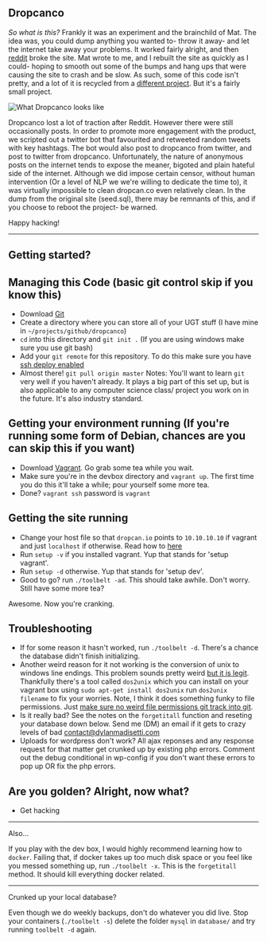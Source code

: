 Dropcanco
-----

*So what is this?* Frankly it was an experiment and the brainchild of Mat. The idea was, you could dump anything you wanted to- throw it away- and let the internet take away your problems. It worked fairly alright, and then [reddit](http://www.reddit.com/r/humor/comments/2hr8wz/my_friend_made_a_website_where_you_can_throw_away/) broke the site. Mat wrote to me, and I rebuilt the site as quickly as I could- hoping to smooth out some of the bumps and hang ups that were causing the site to crash and be slow. As such, some of this code isn't pretty, and a lot of it is recycled from a [different project](https://github.com/dmadisetti/badsec). But it's a fairly small project.

![What Dropcanco looks like](https://raw.github.com/mathexl/dropcanco/master/dropcanco.png "Screenshot")

Dropcanco lost a lot of traction after Reddit. However there were still occasionally posts. In order to promote more engagement with the product, we scripted out a twitter bot that favourited and retweeted random tweets with key hashtags. The bot would also post to dropcanco from twitter, and post to twitter from dropcanco.
Unfortunately, the nature of anonymous posts on the internet tends to expose the meaner, bigoted and plain hateful side of the internet. Although we did impose certain censor, without human intervention (Or a level of NLP we we're willing to dedicate the time to), it was virtually impossible to clean dropcan.co even relatively clean. In the dump from the original site (seed.sql), there may be remnants of this, and if you choose to reboot the project- be warned.

Happy hacking!


---

Getting started?
--

Managing this Code (basic git control skip if you know this)
-----
- Download [Git](http://git-scm.com/downloads/)
- Create a directory where you can store all of your UGT stuff (I have mine in `~/projects/github/dropcanco`)
- `cd` into this directory and `git init .` (If you are using windows make sure you use git bash)
- Add your `git remote` for this repository. To do this make sure you have [ssh deploy enabled](https://confluence.atlassian.com/display/BITBUCKET/Set+up+SSH+for+Git)
- Almost there! `git pull origin master`
Notes: You'll want to learn `git` very well if you haven't already. It plays a big part of this set up, but is also applicable to any computer science class/ project you work on in the future. It's also industry standard.

Getting your environment running (If you're running some form of Debian, chances are you can skip this if you want)
-----
- Download [Vagrant](https://www.vagrantup.com/downloads.html). Go grab some tea while you wait.
- Make sure you're in the devbox directory and `vagrant up`. The first time you do this it'll take a while; pour yourself some more tea.
- Done? `vagrant ssh` password is `vagrant`

Getting the site running
-----
- Change your host file so that `dropcan.io` points to `10.10.10.10` if vagrant and just `localhost` if otherwise. Read how to [here](http://www.howtogeek.com/howto/27350/beginner-geek-how-to-edit-your-hosts-file/)
- Run `setup -v` if you installed vagrant. Yup that stands for 'setup vagrant'.
- Run `setup -d` otherwise. Yup that stands for 'setup dev'.
- Good to go? run `./toolbelt -ad`. This should take awhile. Don't worry. Still have some more tea?

Awesome. Now you're cranking.

Troubleshooting
-----
- If for some reason it hasn't worked, run `./toolbelt -d`. There's a chance the database didn't finish initializing.
- Another weird reason for it not working is the conversion of unix to windows line endings. This problem sounds pretty weird [but it is legit](http://stackoverflow.com/questions/14219092/bash-my-script-bin-bashm-bad-interpreter-no-such-file-or-directory). Thankfully there's a tool called `dos2unix` which you can install on your vagrant box using `sudo apt-get install dos2unix` run `dos2unix filename` to fix your worries. Note, I think it does something funky to file permissions. Just [make sure no weird file permissions git track into git](http://stackoverflow.com/questions/1580596/how-do-i-make-git-ignore-file-mode-chmod-changes).
- Is it really bad? See the notes on the `forgetitall` function and reseting your database down below. Send me (DM) an email if it gets to crazy levels of bad contact@dylanmadisetti.com
- Uploads for wordpress don't work? All ajax reponses and any response request for that matter get crunked up by existing php errors. Comment out the debug conditional in wp-config if you don't want these errors to pop up OR fix the php errors.

Are you golden? Alright, now what?
-----
- Get hacking

-----

Also...

If you play with the dev box, I would highly recommend learning how to `docker`. Failing that, if docker takes up too much disk space or you feel like you messed something up, run `./toolbelt -x`. This is the `forgetitall` method. It should kill everything docker related.

-----

Crunked up your local database?

Even though we do weekly backups, don't do whatever you did live. Stop your containers (`./toolbelt -s`) delete the folder `mysql` in `database/` and try running `toolbelt -d` again.